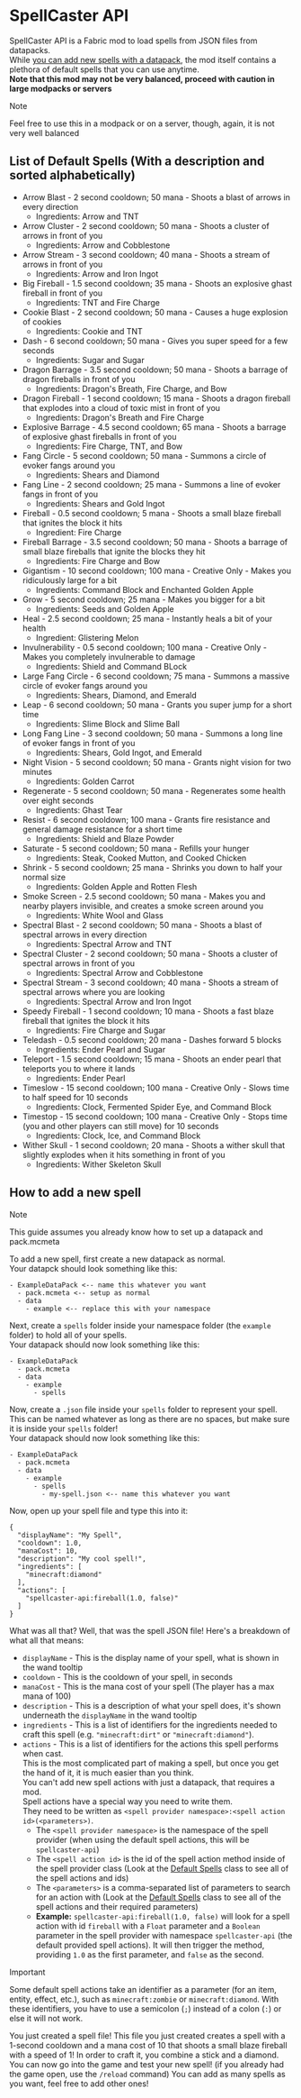# SpellCaster API
SpellCaster API is a Fabric mod to load spells from JSON files from datapacks.<br>
While [you can add new spells with a datapack](https://github.com/LordZintick/spellcaster-api-1.21.4/tree/master?tab=readme-ov-file#how-to-add-a-new-spell), the mod itself contains a plethora of default spells that you can use anytime.<br>
**Note that this mod may not be very balanced, proceed with caution in large modpacks or servers**
> [!NOTE]
> Feel free to use this in a modpack or on a server, though, again, it is not very well balanced

## List of Default Spells (With a description and sorted alphabetically)

- Arrow Blast - 2 second cooldown; 50 mana - Shoots a blast of arrows in every direction
  - Ingredients: Arrow and TNT
- Arrow Cluster - 2 second cooldown; 50 mana - Shoots a cluster of arrows in front of you
  - Ingredients: Arrow and Cobblestone
- Arrow Stream - 3 second cooldown; 40 mana - Shoots a stream of arrows in front of you
  - Ingredients: Arrow and Iron Ingot
- Big Fireball - 1.5 second cooldown; 35 mana - Shoots an explosive ghast fireball in front of you
  - Ingredients: TNT and Fire Charge
- Cookie Blast - 2 second cooldown; 50 mana - Causes a huge explosion of cookies
  - Ingredients: Cookie and TNT
- Dash - 6 second cooldown; 50 mana - Gives you super speed for a few seconds
  - Ingredients: Sugar and Sugar
- Dragon Barrage - 3.5 second cooldown; 50 mana - Shoots a barrage of dragon fireballs in front of you
  - Ingredients: Dragon's Breath, Fire Charge, and Bow
- Dragon Fireball - 1 second cooldown; 15 mana - Shoots a dragon fireball that explodes into a cloud of toxic mist in front of you
  - Ingredients: Dragon's Breath and Fire Charge
- Explosive Barrage - 4.5 second cooldown; 65 mana - Shoots a barrage of explosive ghast fireballs in front of you
  - Ingredients: Fire Charge, TNT, and Bow
- Fang Circle - 5 second cooldown; 50 mana - Summons a circle of evoker fangs around you
  - Ingredients: Shears and Diamond
- Fang Line - 2 second cooldown; 25 mana - Summons a line of evoker fangs in front of you
  - Ingredients: Shears and Gold Ingot
- Fireball - 0.5 second cooldown; 5 mana - Shoots a small blaze fireball that ignites the block it hits
  - Ingredient: Fire Charge
- Fireball Barrage - 3.5 second cooldown; 50 mana - Shoots a barrage of small blaze fireballs that ignite the blocks they hit
  - Ingredients: Fire Charge and Bow
- Gigantism - 10 second cooldown; 100 mana - Creative Only - Makes you ridiculously large for a bit
  - Ingredients: Command Block and Enchanted Golden Apple
- Grow - 5 second cooldown; 25 mana - Makes you bigger for a bit
  - Ingredients: Seeds and Golden Apple
- Heal - 2.5 second cooldown; 25 mana - Instantly heals a bit of your health
  - Ingredient: Glistering Melon
- Invulnerability - 0.5 second cooldown; 100 mana - Creative Only - Makes you completely invulnerable to damage
  - Ingredients: Shield and Command BLock
- Large Fang Circle - 6 second cooldown; 75 mana - Summons a massive circle of evoker fangs around you
  - Ingredients: Shears, Diamond, and Emerald
- Leap - 6 second cooldown; 50 mana - Grants you super jump for a short time
  - Ingredients: Slime Block and Slime Ball
- Long Fang Line - 3 second cooldown; 50 mana - Summons a long line of evoker fangs in front of you
  - Ingredients: Shears, Gold Ingot, and Emerald
- Night Vision - 5 second cooldown; 50 mana - Grants night vision for two minutes
  - Ingredients: Golden Carrot
- Regenerate - 5 second cooldown; 50 mana - Regenerates some health over eight seconds
  - Ingredients: Ghast Tear
- Resist - 6 second cooldown; 100 mana - Grants fire resistance and general damage resistance for a short time
  - Ingredients: Shield and Blaze Powder
- Saturate - 5 second cooldown; 50 mana - Refills your hunger
  - Ingredients: Steak, Cooked Mutton, and Cooked Chicken
- Shrink - 5 second cooldown; 25 mana - Shrinks you down to half your normal size
  - Ingredients: Golden Apple and Rotten Flesh
- Smoke Screen - 2.5 second cooldown; 50 mana - Makes you and nearby players invisible, and creates a smoke screen around you
  - Ingredients: White Wool and Glass
- Spectral Blast - 2 second cooldown; 50 mana - Shoots a blast of spectral arrows in every direction
  - Ingredients: Spectral Arrow and TNT
- Spectral Cluster - 2 second cooldown; 50 mana - Shoots a cluster of spectral arrows in front of you
  - Ingredients: Spectral Arrow and Cobblestone
- Spectral Stream - 3 second cooldown; 40 mana - Shoots a stream of spectral arrows where you are looking
  - Ingredients: Spectral Arrow and Iron Ingot
- Speedy Fireball - 1 second cooldown; 10 mana - Shoots a fast blaze fireball that ignites the block it hits
  - Ingredients: Fire Charge and Sugar
- Teledash - 0.5 second cooldown; 20 mana - Dashes forward 5 blocks
  - Ingredients: Ender Pearl and Sugar
- Teleport - 1.5 second cooldown; 15 mana - Shoots an ender pearl that teleports you to where it lands
  - Ingredients: Ender Pearl
- Timeslow - 15 second cooldown; 100 mana - Creative Only - Slows time to half speed for 10 seconds
  - Ingredients: Clock, Fermented Spider Eye, and Command Block
- Timestop - 15 second cooldown; 100 mana - Creative Only - Stops time (you and other players can still move) for 10 seconds
  - Ingredients: Clock, Ice, and Command Block
- Wither Skull - 1 second cooldown; 20 mana - Shoots a wither skull that slightly explodes when it hits something in front of you
  - Ingredients: Wither Skeleton Skull

## How to add a new spell
> [!NOTE]
> This guide assumes you already know how to set up a datapack and pack.mcmeta

To add a new spell, first create a new datapack as normal.<br>
Your datapck should look something like this:
```
- ExampleDataPack <-- name this whatever you want
  - pack.mcmeta <-- setup as normal
  - data
    - example <-- replace this with your namespace
```
Next, create a `spells` folder inside your namespace folder (the `example` folder) to hold all of your spells.<br>
Your datapack should now look something like this:
```
- ExampleDataPack
  - pack.mcmeta
  - data
    - example
      - spells
```
Now, create a `.json` file inside your `spells` folder to represent your spell.<br>
This can be named whatever as long as there are no spaces, but make sure it is inside your `spells` folder!<br>
Your datapack should now look something like this:
```
- ExampleDataPack
  - pack.mcmeta
  - data
    - example
      - spells
        - my-spell.json <-- name this whatever you want
```
Now, open up your spell file and type this into it:
```
{
  "displayName": "My Spell",
  "cooldown": 1.0,
  "manaCost": 10,
  "description": "My cool spell!",
  "ingredients": [
    "minecraft:diamond"
  ],
  "actions": [
    "spellcaster-api:fireball(1.0, false)"
  ]
}
```
What was all that? Well, that was the spell JSON file! Here's a breakdown of what all that means:
+ `displayName` - This is the display name of your spell, what is shown in the wand tooltip
+ `cooldown` - This is the cooldown of your spell, in seconds
+ `manaCost` - This is the mana cost of your spell (The player has a max mana of 100)
+ `description` - This is a description of what your spell does, it's shown underneath the `displayName` in the wand tooltip
+ `ingredients` - This is a list of identifiers for the ingredients needed to craft this spell (e.g. `"minecraft:dirt"` or `"minecraft:diamond"`).
+ `actions` - This is a list of identifiers for the actions this spell performs when cast.<br>
This is the most complicated part of making a spell, but once you get the hand of it, it is much easier than you think.<br>
You can't add new spell actions with just a datapack, that requires a mod.<br>
Spell actions have a special way you need to write them.<br>
They need to be written as `<spell provider namespace>:<spell action id>(<parameters>)`.
    + The `<spell provider namespace>` is the namespace of the spell provider (when using the default spell actions, this will be `spellcaster-api`)
    + The `<spell action id>` is the id of the spell action method inside of the spell provider class (Look at the [Default Spells](https://github.com/LordZintick/spellcaster-api-1.21.4/blob/master/src/main/java/com/lordkittycat/DefaultSpells.java) class to see all of the spell actions and ids)
    + The `<parameters>` is a comma-separated list of parameters to search for an action with (Look at the [Default Spells](https://github.com/LordZintick/spellcaster-api-1.21.4/blob/master/src/main/java/com/lordkittycat/DefaultSpells.java) class to see all of the spell actions and their required parameters)
    + **Example:** `spellcaster-api:fireball(1.0, false)` will look for a spell action with id `fireball` with a `Float` parameter and a `Boolean` parameter in the spell provider with namespace `spellcaster-api` (the default provided spell actions). It will then trigger the method, providing `1.0` as the first parameter, and `false` as the second.
> [!IMPORTANT]
> Some default spell actions take an identifier as a parameter (for an item, entity, effect, etc.), such as `minecraft:zombie` or `minecraft:diamond`. 
> With these identifiers, you have to use a semicolon (`;`) instead of a colon (`:`) or else it will not work.

You just created a spell file! This file you just created creates a spell with a 1-second cooldown and a mana cost of 10 that shoots a small blaze fireball with a speed of 1! In order to craft it, you combine a stick and a diamond.<br>
You can now go into the game and test your new spell! (if you already had the game open, use the `/reload` command)
You can add as many spells as you want, feel free to add other ones!

